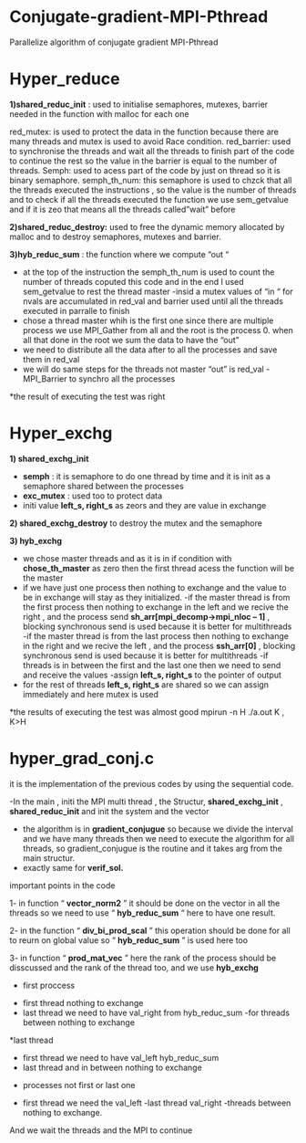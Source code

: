 # Conjugate-gradient-MPI-Pthread
Parallelize algorithm of conjugate gradient MPI-Pthread

# Hyper_reduce

**1)shared_reduc_init** : used to initialise semaphores, mutexes, barrier needed in the function with
malloc for each one

red_mutex: is used to protect the data in the function because there are many threads and mutex is used
to avoid Race condition.
red_barrier: used to synchronise the threads and wait all the threads to finish part of the code to
continue the rest so the value in the barrier is equal to the number of threads.
Semph: used to acess part of the code by just on thread so it is binary semaphore.
semph_th_num: this semaphore is used to chzck that all the threads executed the instructions , so the
value is the number of threads and to check if all the threads executed the function we use
sem_getvalue and if it is zeo that means all the threads called”wait” before

**2)shared_reduc_destroy:** used to free the dynamic memory allocated by malloc and to destroy
semaphores, mutexes and barrier.

**3)hyb_reduc_sum** : the function where we compute “out “

- at the top of the instruction the semph_th_num is used to count the number of threads coputed this
code and in the end I used sem_getvalue to rest the thread master
-insid a mutex values of “in “ for nvals are accumulated in red_val and barrier used until all the threads
executed in parralle to finish
- chose a thread master whih is the first one since there are multiple process we use MPI_Gather from
all and the root is the process 0. when all that done in the root we sum the data to have the “out”
- we need to distribute all the data after to all the processes and save them in red_val
- we will do same steps for the threads not master “out” is red_val
-MPI_Barrier to synchro all the processes

*the result of executing the test was right


# Hyper_exchg

**1) shared_exchg_init**

- **semph** : it is semaphore to do one thread by time and it is init as a semaphore shared between the
processes
- **exc_mutex** : used too to protect data
- initi value **left_s, right_s** as zeors and they are value in exchange

**2) shared_exchg_destroy**
to destroy the mutex and the semaphore

**3) hyb_exchg**

- we chose master threads and as it is in if condition with **chose_th_master** as zero then the first thread
acess the function will be the master
- if we have just one process then nothing to exchange and the value to be in exchange will stay as they
initialized.
-if the master thread is from the first process then nothing to exchange in the left and we recive the
right , and the process send **sh_arr[mpi_decomp->mpi_nloc – 1]** , blocking synchronous send is used
because it is better for multithreads
-if the master thread is from the last process then nothing to exchange in the right and we recive the left
, and the process **ssh_arr[0]** , blocking synchronous send is used because it is better for multithreads
-if threads is in between the first and the last one then we need to send and receive the values
-assign **left_s, right_s** to the pointer of output
- for the rest of threads **left_s, right_s** are shared so we can assign immediately and here mutex is
used

*the results of executing the test was almost good mpirun -n H ./a.out K , K>H

# hyper_grad_conj.c

it is the implementation of the previous codes by using the sequential code.

-In the main , initi the MPI multi thread , the Structur, **shared_exchg_init** , **shared_reduc_init** and init
the system and the vector

- the algorithm is in **gradient_conjugue** so because we divide the interval and we have many threads
then we need to execute the algorithm for all threads, so gradient_conjugue is the routine and it takes
arg from the main structur.
- exactly same for **verif_sol.**


important points in the code

1- in function “ **vector_norm2** ” it should be done on the vector in all the threads so we need to use
“ **hyb_reduc_sum** “ here to have one result.

2- in the function “ **div_bi_prod_scal** ” this operation should be done for all to reurn on global value so
“ **hyb_reduc_sum** ” is used here too

3- in function “ **prod_mat_vec** ” here the rank of the process should be disscussed and the rank of the
thread too, and we use **hyb_exchg**
* first proccess

- first thread nothing to exchange
- last thread we need to have val_right from hyb_reduc_sum
-for threads between nothing to exchange

*last thread

- first thread we need to have val_left hyb_reduc_sum
- last thread and in between nothing to exchange

* processes not first or last one

- first thread we need the val_left
-last thread val_right
-threads between nothing to exchange.

And we wait the threads and the MPI to continue




